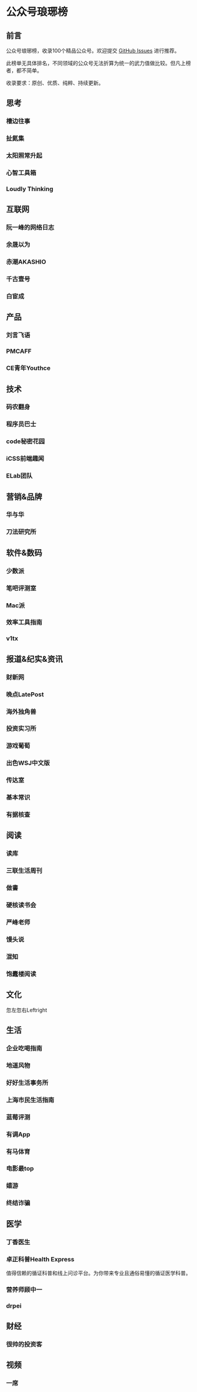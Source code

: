 # 公众号琅琊榜

## 前言

公众号琅琊榜，收录100个精品公众号。欢迎提交 [GitHub Issues](https://github.com/qianguyihao/mp-top/issues) 进行推荐。

此榜单无具体排名，不同领域的公众号无法折算为统一的武力值做比较。但凡上榜者，都不简单。

收录要求：原创、优质、纯粹、持续更新。

## 思考

### 槽边往事

### 扯氮集

### 太阳照常升起

### 心智工具箱

### Loudly Thinking


## 互联网

### 阮一峰的网络日志

### 余晟以为

### 赤潮AKASHIO

### 千古壹号

### 白宦成

## 产品

### 刘言飞语



### PMCAFF

### CE青年Youthce

## 技术

### 码农翻身

### 程序员巴士

### code秘密花园

### iCSS前端趣闻

### ELab团队

## 营销&品牌

### 华与华

### 刀法研究所


## 软件&数码

### 少数派



### 笔吧评测室

### Mac派

### 效率工具指南

### v1tx

## 报道&纪实&资讯

### 财新网

### 晚点LatePost

### 海外独角兽

### 投资实习所

### 游戏葡萄

### 出色WSJ中文版

### 传达室

### 基本常识

### 有据核查

## 阅读

### 读库

### 三联生活周刊

### 做書

### 硬核读书会



### 严峰老师

### 馒头说

### 混知

### 饱蠹楼阅读

## 文化

忽左忽右Leftright


## 生活

### 企业吃喝指南

### 地道风物

### 好好生活事务所

### 上海市民生活指南

### 蓝莓评测

### 有调App

### 有马体育

### 电影最top

### 嬉游

### 终结诈骗

## 医学

### 丁香医生

### 卓正科普Health Express

值得信赖的循证科普和线上问诊平台。为你带来专业且通俗易懂的循证医学科普。

### 营养师顾中一

### drpei



## 财经

### 很帅的投资客







## 视频

### 一席


















